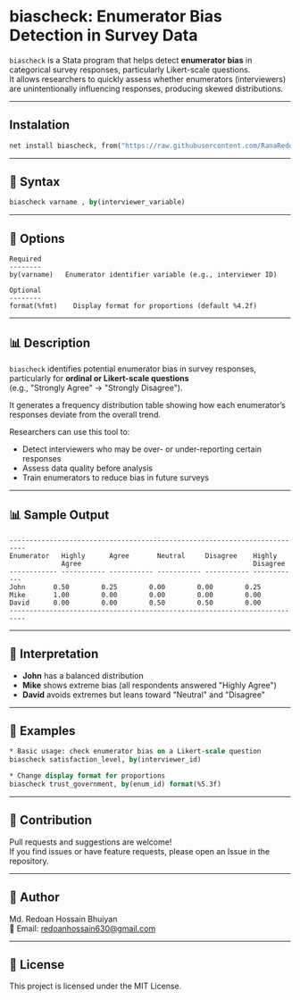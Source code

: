 # biascheck: Enumerator Bias Detection in Survey Data

`biascheck` is a Stata program that helps detect **enumerator bias** in categorical survey responses, particularly Likert-scale questions.  
It allows researchers to quickly assess whether enumerators (interviewers) are unintentionally influencing responses, producing skewed distributions.

---

## Instalation
```stata
net install biascheck, from("https://raw.githubusercontent.com/RanaRedoan/biascheck/main") replace
```

---

## 📖 Syntax

```stata
biascheck varname , by(interviewer_variable)
```

---

## 📌 Options

```text
Required
--------
by(varname)   Enumerator identifier variable (e.g., interviewer ID)

Optional
--------
format(%fmt)    Display format for proportions (default %4.2f)
```

---

## 📊 Description

`biascheck` identifies potential enumerator bias in survey responses, particularly for **ordinal or Likert-scale questions**  
(e.g., "Strongly Agree" → "Strongly Disagree").  

It generates a frequency distribution table showing how each enumerator’s responses deviate from the overall trend.  

Researchers can use this tool to:  
- Detect interviewers who may be over- or under-reporting certain responses  
- Assess data quality before analysis  
- Train enumerators to reduce bias in future surveys  

---

## 📊 Sample Output

```text
--------------------------------------------------------------------------
Enumerator   Highly      Agree       Neutral     Disagree    Highly
             Agree                                           Disagree
------------ ----------- ----------- ----------- ----------- ------------
John       0.50        0.25        0.00        0.00        0.25
Mike       1.00        0.00        0.00        0.00        0.00
David      0.00        0.00        0.50        0.50        0.00
--------------------------------------------------------------------------
```

---

## 🧾 Interpretation

- **John** has a balanced distribution  
- **Mike** shows extreme bias (all respondents answered "Highly Agree")  
- **David** avoids extremes but leans toward "Neutral" and "Disagree"  

---

## 🚀 Examples

```stata
* Basic usage: check enumerator bias on a Likert-scale question
biascheck satisfaction_level, by(interviewer_id)

* Change display format for proportions
biascheck trust_government, by(enum_id) format(%5.3f)
```

---

## 🤝 Contribution

Pull requests and suggestions are welcome!  
If you find issues or have feature requests, please open an Issue in the repository.

---

## 📜 Author

Md. Redoan Hossain Bhuiyan  
📧 Email: redoanhossain630@gmail.com  

---

## 📌 License

This project is licensed under the MIT License.



